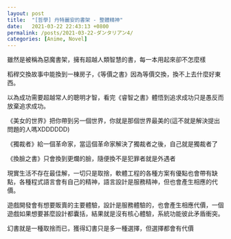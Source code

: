 ```yaml
---
layout: post
title:  "[哲學] 丹特麗安的書架 - 整體精神"
date:   2021-03-22 22:43:13 +0800
permalink: /posts/2021-03-22-ダンタリアン4/
categories: [Anime, Novel]
---
```


雖然是被稱為惡魔書架，擁有超越人類智慧的書，每一本用起來卻不怎麼樣

稻稈交換故事中能換到一棟房子，《等價之書》因為等價交換，換不上去什麼好東西。

以為成功需要超越常人的聰明才智，看完《睿智之書》體悟到追求成功只是愚反而放棄追求成功。

《美女的世界》把你帶到另一個世界，你就是那個世界最美的(這不就是解決提出問題的人嗎XDDDDDD)

《獨裁者》給一個革命家，當這個革命家解決了獨裁者之後，自己就是獨裁者了

《換臉之書》只會換到更爛的臉，隨便換不是犯罪者就是外遇者

 

現實生活不存在最佳解，一切只是取捨，軟體工程的各種方案有優點也會帶有缺點，各種程式語言會有自己的精神，語言設計是服務精神，但也會產生相應的代價。

遊戲開發會有想要販賣的主要體驗，設計是服務體驗的，也會產生相應代價，一個遊戲如果想要甚麼設計都囊括，結果就是沒有核心體驗，系統功能彼此矛盾衝突。

 

幻書就是一種取捨而已，獲得幻書只是多一種選擇，但選擇都會有代價